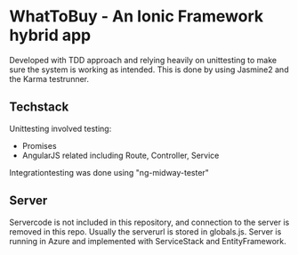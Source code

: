 # WhatToBuy - An Ionic Framework hybrid app 

Developed with TDD approach and relying heavily on unittesting to make sure the system is working as intended. This is done by using Jasmine2 and the Karma testrunner.

## Techstack
Unittesting involved testing:
- Promises
- AngularJS related including Route, Controller, Service

Integrationtesting was done using "ng-midway-tester"

## Server
Servercode is not included in this repository, and connection to the server is removed in this repo. Usually the serverurl is stored in globals.js.
Server is running in Azure and implemented with ServiceStack and EntityFramework.

